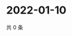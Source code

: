 # 2022-01-10

共 0 条

<!-- BEGIN WEIBO -->
<!-- 最后更新时间 Mon Jan 10 2022 18:14:00 GMT+0800 (China Standard Time) -->

<!-- END WEIBO -->
